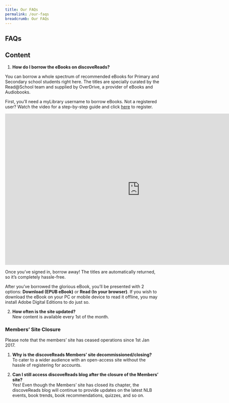 ```yaml
---
title: Our FAQs
permalink: /our-faqs
breadcrumb: Our FAQs
---
```


## **FAQs**


## **Content**

1. **How do I borrow the eBooks on discoveReads?**

You can borrow a whole spectrum of recommended eBooks for Primary and Secondary school students right here. The titles are specially curated by the Read@School team and supplied by OverDrive, a provider of eBooks and Audiobooks.

First, you’ll need a myLibrary username to borrow eBooks. Not a registered user? Watch the video for a step-by-step guide and click [here](https://account.nlb.gov.sg/Request) to register.

<iframe class="center-youtube" width="880" height="495" src="https://www.youtube.com/embed/glRq4Ndxdy4" frameborder="0" allow="accelerometer; autoplay; clipboard-write; encrypted-media; gyroscope; picture-in-picture" allowfullscreen></iframe>

Once you’ve signed in, borrow away! The titles are automatically returned, so it’s completely hassle-free.

After you’ve borrowed the glorious eBook, you’ll be presented with 2 options: **Download (EPUB eBook)** or **Read (In your browser)**. If you wish to download the eBook on your PC or mobile device to read it offline, you may install Adobe Digital Editions to do just so.

2. **How often is the site updated?** <br>
New content is available every 1st of the month.

 
### **Members’ Site Closure**

Please note that the members’ site has ceased operations since 1st Jan 2017.

1. **Why is the discoveReads Members’ site decommissioned/closing?** <br>
To cater to a wider audience with an open-access site without the hassle of registering for accounts.

2. **Can I still access discoveReads blog after the closure of the Members’ site?** <br>
Yes! Even though the Members’ site has closed its chapter, the discoveReads blog will continue to provide updates on the latest NLB events, book trends, book recommendations, quizzes, and so on.

